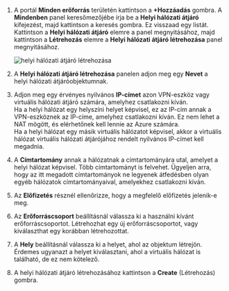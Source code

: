 1. A portál **Minden erőforrás** területén kattintson a **+Hozzáadás** gombra. A **Mindenben** panel keresőmezőjébe írja be a **Helyi hálózati átjáró** kifejezést, majd kattintson a keresés gombra. Ez visszaad egy listát. Kattintson a **Helyi hálózati átjáró** elemre a panel megnyitásához, majd kattintson a **Létrehozás** elemre a **Helyi hálózati átjáró létrehozása** panel megnyitásához.
   
    ![helyi hálózati átjáró létrehozása](./media/vpn-gateway-add-lng-rm-portal-include/newlng.png)

2. A **Helyi hálózati átjáró létrehozása** panelen adjon meg egy **Nevet** a helyi hálózati átjáróobjektumnak.
3. Adjon meg egy érvényes nyilvános **IP-címet** azon VPN-eszköz vagy virtuális hálózati átjáró számára, amelyhez csatlakozni kíván.<br>Ha a helyi hálózat egy helyszíni helyet képvisel, ez az IP-cím annak a VPN-eszköznek az IP-címe, amelyhez csatlakozni kíván. Ez nem lehet a NAT mögött, és elérhetőnek kell lennie az Azure számára.<br>Ha a helyi hálózat egy másik virtuális hálózatot képvisel, akkor a virtuális hálózat virtuális hálózati átjárójához rendelt nyilvános IP-címet kell megadnia.<br>
4. A **Címtartomány** annak a hálózatnak a címtartományára utal, amelyet a helyi hálózat képvisel. Több címtartományt is felvehet. Ügyeljen arra, hogy az itt megadott címtartományok ne legyenek átfedésben olyan egyéb hálózatok címtartományaival, amelyekhez csatlakozni kíván.
5. Az **Előfizetés** résznél ellenőrizze, hogy a megfelelő előfizetés jelenik-e meg.
6. Az **Erőforráscsoport** beállításnál válassza ki a használni kívánt erőforráscsoportot. Létrehozhat egy új erőforráscsoportot, vagy kiválaszthat egy korábban létrehozottat.
7. A **Hely** beállításnál válassza ki a helyet, ahol az objektum létrejön. Érdemes ugyanazt a helyet kiválasztani, ahol a virtuális hálózat is található, de ez nem kötelező.
8. A helyi hálózati átjáró létrehozásához kattintson a **Create** (Létrehozás) gombra.



<!--HONumber=Jan17_HO3-->


